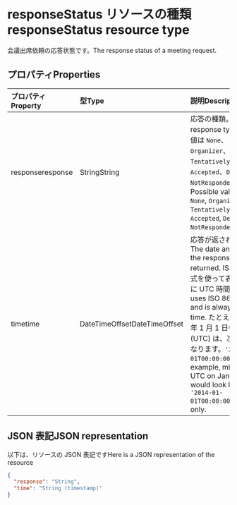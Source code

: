 # <a name="responsestatus-resource-type"></a><span data-ttu-id="72b30-101">responseStatus リソースの種類</span><span class="sxs-lookup"><span data-stu-id="72b30-101">responseStatus resource type</span></span>

<span data-ttu-id="72b30-102">会議出席依頼の応答状態です。</span><span class="sxs-lookup"><span data-stu-id="72b30-102">The response status of a meeting request.</span></span>

## <a name="properties"></a><span data-ttu-id="72b30-103">プロパティ</span><span class="sxs-lookup"><span data-stu-id="72b30-103">Properties</span></span>

| <span data-ttu-id="72b30-104">プロパティ</span><span class="sxs-lookup"><span data-stu-id="72b30-104">Property</span></span> | <span data-ttu-id="72b30-105">型</span><span class="sxs-lookup"><span data-stu-id="72b30-105">Type</span></span>           | <span data-ttu-id="72b30-106">説明</span><span class="sxs-lookup"><span data-stu-id="72b30-106">Description</span></span> |
|:---------|:---------------|:------------|
| <span data-ttu-id="72b30-107">response</span><span class="sxs-lookup"><span data-stu-id="72b30-107">response</span></span> | <span data-ttu-id="72b30-108">String</span><span class="sxs-lookup"><span data-stu-id="72b30-108">String</span></span>         | <span data-ttu-id="72b30-109">応答の種類。</span><span class="sxs-lookup"><span data-stu-id="72b30-109">The response type.</span></span> <span data-ttu-id="72b30-110">可能な値は `None`、`Organizer`、`TentativelyAccepted`、`Accepted`、`Declined`、`NotResponded` です。</span><span class="sxs-lookup"><span data-stu-id="72b30-110">Possible values are: `None`, `Organizer`, `TentativelyAccepted`, `Accepted`, `Declined`, `NotResponded`.</span></span>
| <span data-ttu-id="72b30-111">time</span><span class="sxs-lookup"><span data-stu-id="72b30-111">time</span></span>     | <span data-ttu-id="72b30-112">DateTimeOffset</span><span class="sxs-lookup"><span data-stu-id="72b30-112">DateTimeOffset</span></span> | <span data-ttu-id="72b30-113">応答が返された日時。</span><span class="sxs-lookup"><span data-stu-id="72b30-113">The date and time that the response was returned.</span></span> <span data-ttu-id="72b30-114">ISO 8601 形式を使って表され、常に UTC 時間です。</span><span class="sxs-lookup"><span data-stu-id="72b30-114">It uses ISO 8601 format and is always in UTC time.</span></span> <span data-ttu-id="72b30-115">たとえば、2014 年 1 月 1 日午前 0 時 (UTC) は、次のようになります。`'2014-01-01T00:00:00Z'`</span><span class="sxs-lookup"><span data-stu-id="72b30-115">For example, midnight UTC on Jan 1, 2014 would look like this: `'2014-01-01T00:00:00Z'` Read-only.</span></span>

## <a name="json-representation"></a><span data-ttu-id="72b30-116">JSON 表記</span><span class="sxs-lookup"><span data-stu-id="72b30-116">JSON representation</span></span>

<span data-ttu-id="72b30-117">以下は、リソースの JSON 表記です</span><span class="sxs-lookup"><span data-stu-id="72b30-117">Here is a JSON representation of the resource</span></span>

<!-- {
  "blockType": "resource",
  "optionalProperties": [

  ],
  "@odata.type": "microsoft.graph.responseStatus"
}-->

```json
{
  "response": "String",
  "time": "String (timestamp)"
}
```

<!-- uuid: 8fcb5dbc-d5aa-4681-8e31-b001d5168d79
2015-10-25 14:57:30 UTC -->
<!-- {
  "type": "#page.annotation",
  "description": "responseStatus resource",
  "keywords": "",
  "section": "documentation",
  "tocPath": ""
}-->
